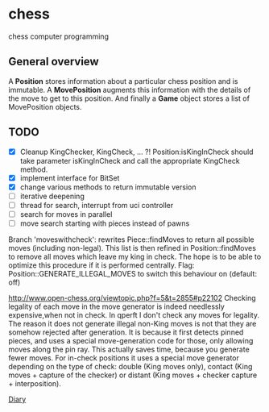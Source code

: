 # chess #

chess computer programming

## General overview

A **Position** stores information about a particular chess position and is immutable.
A **MovePosition** augments this information with the details of the move to get to this position.
And finally a **Game** object stores a list of MovePosition objects.

## TODO ##

- [x] Cleanup KingChecker, KingCheck, ... ?! Position:isKingInCheck should take parameter isKingInCheck and call the
appropriate KingCheck method.
- [x] implement interface for BitSet
- [x] change various methods to return immutable version
- [ ] iterative deepening
- [ ] thread for search, interrupt from uci controller
- [ ] search for moves in parallel
- [ ] move search starting with pieces instead of pawns

Branch 'moveswithcheck': rewrites Piece::findMoves to return all possible moves (including non-legal).
This list is then refined in Position::findMoves to remove all moves which leave my king in check.
The hope is to be able to optimize this procedure if it is performed centrally.
Flag: Position::GENERATE_ILLEGAL_MOVES to switch this behaviour on (default: off)


http://www.open-chess.org/viewtopic.php?f=5&t=2855#p22102
Checking legality of each move in the move generator is indeed needlessly expensive,when not in check. In qperft I don't check any moves for legality. The reason it does not generate illegal non-King moves is not that they are somehow rejected after generation. It is because it first detects pinned pieces, and uses a special move-generation code for those, only allowing moves along the pin ray. This actually saves time, because you generate fewer moves.
For in-check positions it uses a special move generator depending on the type of check: double (King moves only), contact (King moves + capture of the checker) or distant (King moves + checker capture + interposition).


[Diary](diary.md)



